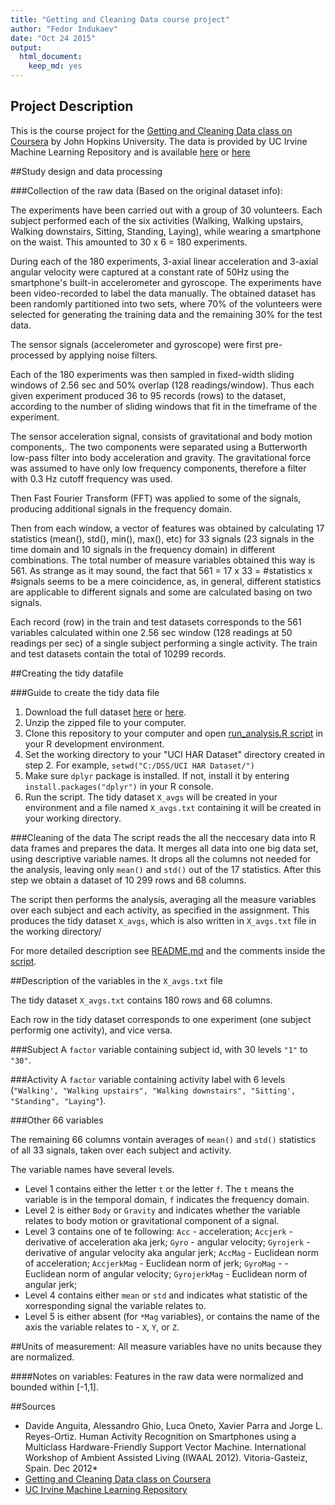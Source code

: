 ```yaml
---
title: "Getting and Cleaning Data course project"
author: "Fedor Indukaev"
date: "Oct 24 2015"
output:
  html_document:
    keep_md: yes
---
```


## Project Description
This is the course project for the [Getting and Cleaning Data class on Coursera](https://www.coursera.org/course/getdata) by John Hopkins University.
The data is provided by UC Irvine Machine Learning Repository and is available [here](http://archive.ics.uci.edu/ml/datasets/Human+Activity+Recognition+Using+Smartphones) or [here](https://d396qusza40orc.cloudfront.net/getdata%2Fprojectfiles%2FUCI%20HAR%20Dataset.zip)

##Study design and data processing

###Collection of the raw data
(Based on the original dataset info):

The experiments have been carried out with a group of 30 volunteers. Each subject performed each of the six activities  (Walking, Walking upstairs, Walking downstairs, Sitting, Standing, Laying), while wearing a smartphone on the waist. This amounted to 30 x 6 = 180 experiments.

During each of the 180 experiments, 3-axial linear acceleration and 3-axial angular velocity were captured at a constant rate of 50Hz using the smartphone's built-in accelerometer and gyroscope. The experiments have been video-recorded to label the data manually. The obtained dataset has been randomly partitioned into two sets, where 70% of the volunteers were selected for generating the training data and the remaining 30% for the test data.

The sensor signals (accelerometer and gyroscope) were first pre-processed by applying noise filters.

Each of the 180 experiments was then sampled in fixed-width sliding windows of 2.56 sec and 50% overlap (128 readings/window). Thus each given experiment produced 36 to 95 records (rows) to the dataset, according to the number of sliding windows that fit in the timeframe of the experiment.

The sensor acceleration signal, consists of gravitational and body motion components,. The two components were separated using a Butterworth low-pass filter into body acceleration and gravity. The gravitational force was assumed to have only low frequency components, therefore a filter with 0.3 Hz cutoff frequency was used.

Then Fast Fourier Transform (FFT) was applied to some of the signals, producing additional signals in the frequency domain.

Then from each window, a vector of features was obtained by calculating 17 statistics (mean(), std(), min(), max(), etc) for 33 signals (23 signals in the time domain and 10 signals in the frequency domain) in different combinations. The total number of measure variables obtained this way is 561. As strange as it may sound, the fact that 561 = 17 x 33 = #statistics x #signals seems to be a mere coincidence, as,  in general, different statistics are applicable to different signals and some are calculated basing on two signals.

Each record (row) in the train and test datasets corresponds to the 561 variables calculated within one 2.56 sec window (128 readings at 50 readings per sec) of a single subject performing a single activity. The train and test datasets contain the total of 10299 records.

##Creating the tidy datafile

###Guide to create the tidy data file
1. Download the full dataset [here](https://d396qusza40orc.cloudfront.net/getdata%2Fprojectfiles%2FUCI%20HAR%20Dataset.zip) or [here](https://d396qusza40orc.cloudfront.net/getdata%2Fprojectfiles%2FUCI%20HAR%20Dataset.zip).
2. Unzip the zipped file to your computer.
3. Clone this repository to your computer and open [run_analysis.R script](https://github.com/gecko984/Getting-and-Cleaning-Data-Course-Project/blob/master/run_analysis.R)  in your R development environment.
4. Set the working directory to your "UCI HAR Dataset" directory created in step 2. For example, `setwd("C:/DSS/UCI HAR Dataset/")` 
5. Make sure `dplyr` package is installed. If not, install it by entering `install.packages("dplyr")` in your R console.
6. Run the script. The tidy dataset `X_avgs` will be created in your environment and a file named `X_avgs.txt` containing it will be created in your working directory. 

###Cleaning of the data
The script reads the all the neccesary data into R data frames and prepares the data. It merges all data into one big data set, using descriptive variable names. It drops all the columns not needed for the analysis, leaving only `mean()` and `std()` out of the 17 statistics. After this step we obtain a dataset of 10 299 rows and 68 columns.

The script then performs the analysis, averaging all the measure variables over each subject and each activity, as specified in the assignment. This produces the tidy dataset `X_avgs`, which is also written in `X_avgs.txt` file in the working directory/

For more detailed description see [README.md](https://github.com/gecko984/Getting-and-Cleaning-Data-Course-Project/blob/master/README.md) and the comments inside the [script](https://github.com/gecko984/Getting-and-Cleaning-Data-Course-Project/blob/master/run_analysis.R).

##Description of the variables in the `X_avgs.txt` file

The tidy dataset `X_avgs.txt` contains 180 rows and 68 columns.

Each row in the tidy dataset corresponds to one experiment (one subject performig one activity), and vice versa.

###Subject
A `factor` variable containing subject id, with 30 levels `"1"` to `"30"`.

###Activity
A `factor` variable containing activity label with 6 levels (`"Walking', "Walking upstairs", "Walking downstairs", "Sitting', "Standing", "Laying"`).

###Other 66 variables

The remaining 66 columns vontain averages of `mean()` and `std()` statistics of all 33 signals, taken over each subject and activity.

The variable names have several levels.

* Level 1 contains either the letter `t` or the letter `f`. The `t` means the variable is in the temporal domain, `f` indicates the frequency domain.
* Level 2 is either `Body` or `Gravity` and indicates whether the variable relates to body motion or gravitational component of a signal.
* Level 3 contains one of te following: 
  `Acc` - acceleration;
  `Accjerk` - derivative of acceleration aka jerk;
  `Gyro` - angular velocity;
  `Gyrojerk` - derivative of angular velocity aka angular jerk;
  `AccMag` - Euclidean norm of acceleration;
  `AccjerkMag` - Euclidean norm of jerk;
  `GyroMag` -  - Euclidean norm of angular velocity;
  `GyrojerkMag` - Euclidean norm of angular jerk;
* Level 4 contains either `mean` or `std` and indicates what statistic of the xorresponding signal the variable relates to.
* Level 5 is either absent (for `*Mag` variables), or contains the name of the axis the variable relates to - `X`, `Y`, or `Z`.

##Units of measurement:
All measure variables have no units because they are normalized.

####Notes on variables:
Features in the raw data were normalized and bounded within [-1,1].

##Sources

* Davide Anguita, Alessandro Ghio, Luca Oneto, Xavier Parra and Jorge L. Reyes-Ortiz. Human Activity Recognition on Smartphones using a Multiclass Hardware-Friendly Support Vector Machine. International Workshop of Ambient Assisted Living (IWAAL 2012). Vitoria-Gasteiz, Spain. Dec 2012*
* [Getting and Cleaning Data class on Coursera](https://www.coursera.org/course/getdata)
* [UC Irvine Machine Learning Repository](http://archive.ics.uci.edu/ml/datasets/Human+Activity+Recognition+Using+Smartphones)



